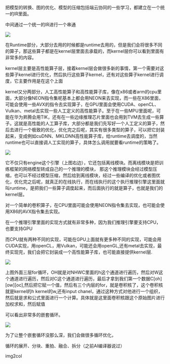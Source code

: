 把模型的转换、图的优化、模型的压缩包括端云协同的一些学习，都建立在一个统一的IR里面。

中间通过一个统一的IR进行一个串通

![](https://gitee.com/hxc8/images1/raw/master/img/202407172117094.jpg)

在Runtime部分，大部分去用的时候都是runtime去用的，但是我们会将很多不同的算子，那这些算子都是在kernel层里面去承载的，而kernel层你可以看到里面有非常多的内容。

kernel层主要是高性能算子层，接着kernel层会做很多新的事情，第一个需要对这些算子kernel进行优化，然后执行这些算子kernel，还有对这些算子kernel进行调度，它主要作用是在这个上面

kernel又分两部分，人工高性能算子和高性能算子库，像在x86或者arm的cpu里面，大部分像NEON指令集呢基本上都会用NEON来去实现，而一些在X86里面，可能会使用一些AVX的指令去实现算子，在GPU里面会使用CUDA、openCL、Vulkan、metal去实现一些人工定义的高性能算子。至于在一些MPU里面呢，可能在华为昇腾会用TIK，还有在一些边缘推理芯片里面也会用到TVM去生成一些算子。这就是高性能的人工算子库，大部分都是我们先写好一个人工定义的算子，然后去进行一个极致的优化，优化完之后呢，其实有很多类型的算子，可以把它封装起来，变成例如cuDNN、MKLDNN高性能算子库，给runtime去调度的，当然 runtime也可以直接调人工实现的算子，具体怎么调用就要看runtime的策略了。

![](https://gitee.com/hxc8/images1/raw/master/img/202407172117422.jpg)

它不仅只有engine这个引擎（上图右边），它还包括离线模块。而离线模块是把训练框架的网络模型转成自己的一个推理的模块， 那这个推理模块会经过模型压缩，也可以不经过模型压缩，然后给到离线模块，经过一些编译的优化或者图优化，优化完之后呢，就真正的在线执行，而在线执行的这个执行推理引擎这里面就叫runtime，是把我们一些算子调度起来，而后面执行的就是算子，也就是我们的kernel层。 

对一个简单的卷积算子，在CPU里面可能会使用NEON指令集去实现，也可能会使用X86的AVX指令集去实现。

在一个推理引擎里面的实现方式就有非常多种，因为我们推理引擎要支持CPU，也要支持GPU

而CPU就有两种不同的实现，可能在GPU上面就有更多种不同的实现，可能会用CUDA实现，用openCL，用Vulkan，可能还会用openGL,还有metal去实现，最终实现完，我们会把它封装成一个高性能算子库，也可能直接提供kernel层.

![](https://gitee.com/hxc8/images1/raw/master/img/202407172117477.jpg)

上图外面三层for循环，OH就是对NHWC里面的h这个通道进行遍历，然后对W这个通道进行遍历，然后对C这个通道进行遍历，最后才拿到我们第一个数据C[oh][ow][oc],然后把它赋一个值，然后有三个内层的for，就是卷积核了，这个卷积核就是kernel的h  kernel的w,还有input chanel，通过这种方式对他进行一个组织，然后就是求和公式里面进行一个计算。具体就是这里面卷积核跟这个原始图片进行加权求和，然后赋值

可以看出非常多的嵌套循环。

![](https://gitee.com/hxc8/images1/raw/master/img/202407172117668.jpg)

为了让整个嵌套循环没那么深，我们会做很多循环优化，

循环的展开、分块、重拍、融合、拆分（之前AI编译器说过）

img2col